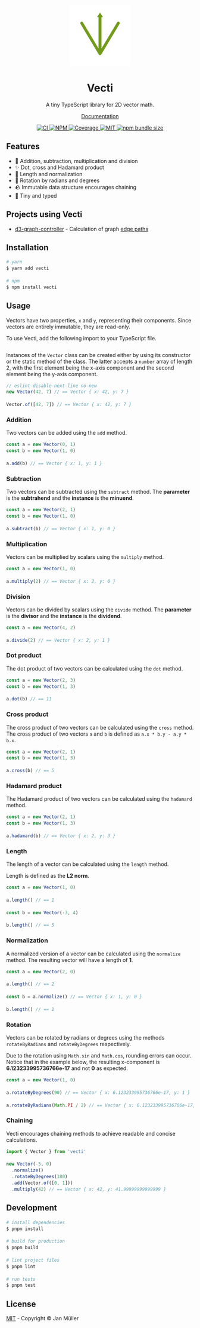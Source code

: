 <p align="center">
  <img src="https://github.com/DerYeger/yeger/raw/main/docs/vecti-docs/public/logo.svg" alt="Logo" width="164px" height="164px">
</p>

<h1 align="center">Vecti</h1>

<p align="center">
    A tiny TypeScript library for 2D vector math.
</p>

<p align="center">
  <a href="https://vecti.yeger.eu">
    Documentation
  </a>
</p>

<p align="center">
  <a href="https://github.com/DerYeger/yeger/actions/workflows/ci.yml">
    <img alt="CI" src="https://img.shields.io/github/workflow/status/DerYeger/yeger/CI?label=ci&logo=github&color=#4DC71F">
  </a>
  <a href="https://www.npmjs.com/package/vecti">
    <img alt="NPM" src="https://img.shields.io/npm/v/vecti?logo=npm">
  </a>
  <a href="https://app.codecov.io/gh/DerYeger/yeger/tree/main/packages/vecti">
    <img alt="Coverage" src="https://codecov.io/gh/DerYeger/yeger/branch/main/graph/badge.svg?token=DjcvNlg4hd&flag=vecti">
  </a>
  <a href="https://opensource.org/licenses/MIT">
    <img alt="MIT" src="https://img.shields.io/npm/l/vecti?color=%234DC71F">
  </a>
  <a href="https://bundlephobia.com/package/vecti">
    <img alt="npm bundle size" src="https://img.shields.io/bundlephobia/minzip/vecti">
  </a>
</p>

## Features

- 🧮 Addition, subtraction, multiplication and division
- ✨ Dot, cross and Hadamard product
- 📏 Length and normalization
- 📐 Rotation by radians and degrees
- 🪨 Immutable data structure encourages chaining
- 💾 Tiny and typed

## Projects using Vecti

- [d3-graph-controller](https://github.com/DerYeger/yeger/tree/main/packages/d3-graph-controller) - Calculation of graph [edge paths](https://github.com/DerYeger/yeger/blob/main/packages/d3-graph-controller/src/lib/paths.ts)

## Installation

```bash
# yarn
$ yarn add vecti

# npm
$ npm install vecti
```

## Usage

Vectors have two properties, `x` and `y`, representing their components.
Since vectors are entirely immutable, they are read-only.

To use Vecti, add the following import to your TypeScript file.

```ts

```

Instances of the `Vector` class can be created either by using its constructor or the static method of the class.
The latter accepts a `number` array of length 2, with the first element being the x-axis component and the second element being the y-axis component.

```ts
// eslint-disable-next-line no-new
new Vector(42, 7) // == Vector { x: 42, y: 7 }

Vector.of([42, 7]) // == Vector { x: 42, y: 7 }
```

### Addition

Two vectors can be added using the `add` method.

```ts
const a = new Vector(0, 1)
const b = new Vector(1, 0)

a.add(b) // == Vector { x: 1, y: 1 }
```

### Subtraction

Two vectors can be subtracted using the `subtract` method.
The **parameter** is the **subtrahend** and the **instance** is the **minuend**.

```ts
const a = new Vector(2, 1)
const b = new Vector(1, 0)

a.subtract(b) // == Vector { x: 1, y: 0 }
```

### Multiplication

Vectors can be multiplied by scalars using the `multiply` method.

```ts
const a = new Vector(1, 0)

a.multiply(2) // == Vector { x: 2, y: 0 }
```

### Division

Vectors can be divided by scalars using the `divide` method.
The **parameter** is the **divisor** and the **instance** is the **dividend**.

```ts
const a = new Vector(4, 2)

a.divide(2) // == Vector { x: 2, y: 1 }
```

### Dot product

The dot product of two vectors can be calculated using the `dot` method.

```ts
const a = new Vector(2, 3)
const b = new Vector(1, 3)

a.dot(b) // == 11
```

### Cross product

The cross product of two vectors can be calculated using the `cross` method.
The cross product of two vectors `a` and `b` is defined as `a.x * b.y - a.y * b.x`.

```ts
const a = new Vector(2, 1)
const b = new Vector(1, 3)

a.cross(b) // == 5
```

### Hadamard product

The Hadamard product of two vectors can be calculated using the `hadamard` method.

```ts
const a = new Vector(2, 1)
const b = new Vector(1, 3)

a.hadamard(b) // == Vector { x: 2, y: 3 }
```

### Length

The length of a vector can be calculated using the `length` method.

Length is defined as the **L2 norm**.

```ts
const a = new Vector(1, 0)

a.length() // == 1

const b = new Vector(-3, 4)

b.length() // == 5
```

### Normalization

A normalized version of a vector can be calculated using the `normalize` method.
The resulting vector will have a length of **1**.

```ts
const a = new Vector(2, 0)

a.length() // == 2

const b = a.normalize() // == Vector { x: 1, y: 0 }

b.length() // == 1
```

### Rotation

Vectors can be rotated by radians or degrees using the methods `rotateByRadians` and `rotateByDegrees` respectively.

Due to the rotation using `Math.sin` and `Math.cos`, rounding errors can occur.
Notice that in the example below, the resulting x-component is **6.123233995736766e-17** and not **0** as expected.

```ts
const a = new Vector(1, 0)

a.rotateByDegrees(90) // == Vector { x: 6.123233995736766e-17, y: 1 }

a.rotateByRadians(Math.PI / 2) // == Vector { x: 6.123233995736766e-17, y: 1 }
```

### Chaining

Vecti encourages chaining methods to achieve readable and concise calculations.

```ts
import { Vector } from 'vecti'

new Vector(-5, 0)
  .normalize()
  .rotateByDegrees(180)
  .add(Vector.of([0, 1]))
  .multiply(42) // == Vector { x: 42, y: 41.99999999999999 }
```

## Development

```bash
# install dependencies
$ pnpm install

# build for production
$ pnpm build

# lint project files
$ pnpm lint

# run tests
$ pnpm test
```

## License

[MIT](https://github.com/DerYeger/yeger/blob/main/packages/vecti/LICENSE) - Copyright &copy; Jan Müller
